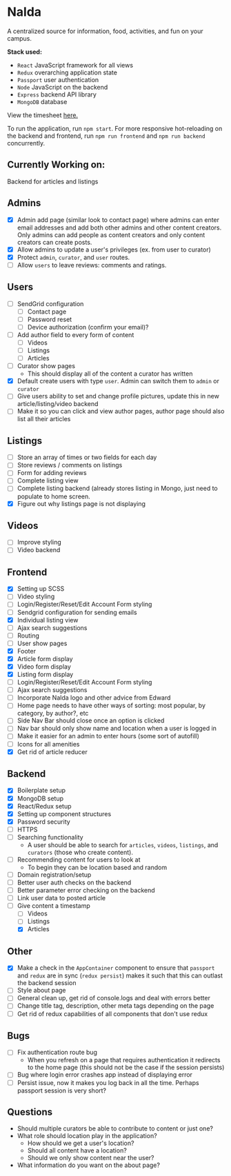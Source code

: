 # Nalda

A centralized source for information, food, activities, and fun on your campus.

__Stack used:__
* `React` JavaScript framework for all views
* `Redux` overarching application state
* `Passport` user authentication
* `Node` JavaScript on the backend
* `Express` backend API library
* `MongoDB` database

View the timesheet [here.](https://docs.google.com/spreadsheets/d/1FaistICZ-BuORu7YYm5fFpgii2cvxZKgEpxApWQ_3pY/edit?usp=sharing)

To run the application, run `npm start`. For more responsive hot-reloading on the backend and frontend, run `npm run frontend` and `npm run backend` concurrently.

## Currently Working on:
Backend for articles and listings

## Admins

- [X] Admin add page (similar look to contact page) where admins can enter email addresses and add both other admins and other content creators. Only admins can add people as content creators and only content creators can create posts.
- [X] Allow admins to update a user's privileges (ex. from user to curator)
- [X] Protect `admin`, `curator`, and `user` routes.
- [ ] Allow `users` to leave reviews: comments and ratings.

## Users

- [ ] SendGrid configuration
  - [ ] Contact page
  - [ ] Password reset
  - [ ] Device authorization (confirm your email)?
- [ ] Add author field to every form of content
  - [ ] Videos
  - [ ] Listings
  - [ ] Articles
- [ ] Curator show pages
  * This should display all of the content a curator has written
- [X] Default create users with type `user`. Admin can switch them to `admin` or `curator`
- [ ] Give users ability to set and change profile pictures, update this in new article/listing/video backend
- [ ] Make it so you can click and view author pages, author page should also list all their articles

## Listings

- [ ] Store an array of times or two fields for each day
- [ ] Store reviews / comments on listings
- [ ] Form for adding reviews
- [ ] Complete listing view
- [ ] Complete listing backend (already stores listing in Mongo, just need to populate to home screen.
- [X] Figure out why listings page is not displaying

## Videos

- [ ] Improve styling
- [ ] Video backend

## Frontend

- [X] Setting up SCSS
- [ ] Video styling
- [ ] Login/Register/Reset/Edit Account Form styling
- [ ] Sendgrid configuration for sending emails
- [X] Individual listing view
- [ ] Ajax search suggestions
- [ ] Routing 	
- [ ] User show pages
- [X] Footer
- [X] Article form display
- [X] Video form display
- [X] Listing form display
- [ ] Login/Register/Reset/Edit Account Form styling
- [ ] Ajax search suggestions
- [ ] Incorporate Nalda logo and other advice from Edward
- [ ] Home page needs to have other ways of sorting: most popular, by category, by author?, etc
- [ ] Side Nav Bar should close once an option is clicked
- [ ] Nav bar should only show name and location when a user is logged in
- [ ] Make it easier for an admin to enter hours (some sort of autofill)
- [ ] Icons for all amenities
- [X] Get rid of article reducer

## Backend

- [X] Boilerplate setup
- [X] MongoDB setup
- [X] React/Redux setup
- [X] Setting up component structures
- [X] Password security
- [ ] HTTPS
- [ ] Searching functionality
  * A user should be able to search for `articles`, `videos`, `listings`, and `curators` (those who create content).
- [ ] Recommending content for users to look at
  * To begin they can be location based and random
- [ ] Domain registration/setup
- [ ] Better user auth checks on the backend
- [ ] Better parameter error checking on the backend
- [ ] Link user data to posted article
- [ ] Give content a timestamp
  - [ ] Videos
  - [ ] Listings
  - [X] Articles

## Other

- [X] Make a check in the `AppContainer` component to ensure that `passport` and `redux` are in sync (`redux persist`) makes it such that this can outlast the backend session
- [ ] Style about page
- [ ] General clean up, get rid of console.logs and deal with errors better
- [ ] Change title tag, description, other meta tags depending on the page
- [ ] Get rid of redux capabilities of all components that don't use redux

## Bugs
- [ ] Fix authentication route bug
  * When you refresh on a page that requires authentication it redirects to the home page (this should not be the case if the session persists)
- [ ] Bug where login error crashes app instead of displaying error
- [ ] Persist issue, now it makes you log back in all the time. Perhaps passport session is very short?

## Questions

* Should multiple curators be able to contribute to content or just one?
* What role should location play in the application?
  * How should we get a user's location?
  * Should all content have a location?
  * Should we only show content near the user?
* What information do you want on the about page?
